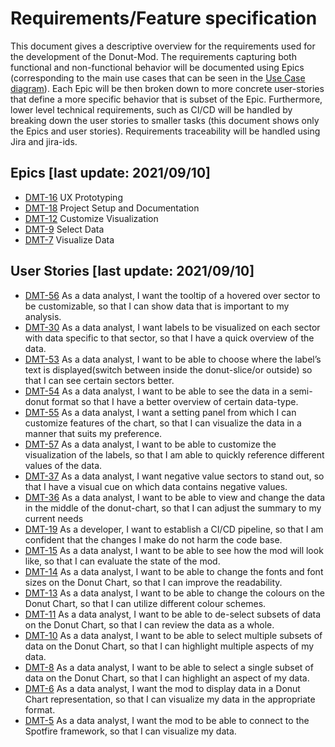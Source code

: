 # Requirements/Feature specification

This document gives a descriptive overview for the requirements used for the development of the Donut-Mod. The requirements capturing both functional and non-functional behavior will be documented using Epics (corresponding to the main use cases that can be seen in the [Use Case diagram](/documentation/diagrams/Use_Case_Diagram_v1.png)). Each Epic will be then broken down to more concrete user-stories that define a more specific behavior that is subset of the Epic. Furthermore, lower level technical requirements, such as CI/CD will be handled by breaking down the user stories to smaller tasks (this document shows only the Epics and user stories). Requirements traceability will be handled using Jira and jira-ids.


## Epics [last update: 2021/09/10]
* [DMT-16](https://donut-mod-team.atlassian.net/browse/DMT-16) UX Prototyping
* [DMT-18](https://donut-mod-team.atlassian.net/browse/DMT-18) Project Setup and Documentation
* [DMT-12](https://donut-mod-team.atlassian.net/browse/DMT-12) Customize Visualization
* [DMT-9](https://donut-mod-team.atlassian.net/browse/DMT-9) Select Data
* [DMT-7](https://donut-mod-team.atlassian.net/browse/DMT-7) Visualize Data


## User Stories [last update: 2021/09/10]
* [DMT-56](https://donut-mod-team.atlassian.net/browse/DMT-56) As a data analyst, I want the tooltip of a hovered over sector to be customizable, so that I can show data that is important to my analysis.
* [DMT-30](https://donut-mod-team.atlassian.net/browse/DMT-30) As a data analyst, I want labels to be visualized on each sector with data specific to that sector, so that I have a quick overview of the data.
* [DMT-53](https://donut-mod-team.atlassian.net/browse/DMT-53) As a data analyst, I want to be able to choose where the label’s text is displayed(switch between inside the donut-slice/or outside) so that I can see certain sectors better.
* [DMT-54](https://donut-mod-team.atlassian.net/browse/DMT-54) As a data analyst, I want to be able to see the data in a semi-donut format so that I have a better overview of certain data-type.
* [DMT-55](https://donut-mod-team.atlassian.net/browse/DMT-55) As a data analyst, I want a setting panel from which I can customize features of the chart, so that I can visualize the data in a manner that suits my preference.
* [DMT-57](https://donut-mod-team.atlassian.net/browse/DMT-57) As a data analyst, I want to be able to customize the visualization of the labels, so that I am able to quickly reference different values of the data.
* [DMT-37](https://donut-mod-team.atlassian.net/browse/DMT-37) As a data analyst, I want negative value sectors to stand out, so that I have a visual cue on which data contains negative values.
* [DMT-36](https://donut-mod-team.atlassian.net/browse/DMT-36) As a data analyst, I want to be able to view and change the data in the middle of the donut-chart, so that I can adjust the summary to my current needs
* [DMT-19](https://donut-mod-team.atlassian.net/browse/DMT-16) As a developer, I want to establish a CI/CD pipeline, so that I am confident that the changes I make do not harm the code base.
* [DMT-15](https://donut-mod-team.atlassian.net/browse/DMT-15) As a data analyst, I want to be able to see how the mod will look like, so that I can evaluate the state of the mod.
* [DMT-14](https://donut-mod-team.atlassian.net/browse/DMT-14) As a data analyst, I want to be able to change the fonts and font sizes on the Donut Chart, so that I can improve the readability.
* [DMT-13](https://donut-mod-team.atlassian.net/browse/DMT-13) As a data analyst, I want to be able to change the colours on the Donut Chart, so that I can utilize different colour schemes.
* [DMT-11](https://donut-mod-team.atlassian.net/browse/DMT-11) As a data analyst, I want to be able to de-select subsets of data on the Donut Chart, so that I can review the data as a whole.
* [DMT-10](https://donut-mod-team.atlassian.net/browse/DMT-10) As a data analyst, I want to be able to select multiple subsets of data on the Donut Chart, so that I can highlight multiple aspects of my data.
* [DMT-8](https://donut-mod-team.atlassian.net/browse/DMT-8) As a data analyst, I want to be able to select a single subset of data on the Donut Chart, so that I can highlight an aspect of my data.
* [DMT-6](https://donut-mod-team.atlassian.net/browse/DMT-6) As a data analyst, I want the mod to display data in a Donut Chart representation, so that I can visualize my data in the appropriate format.
* [DMT-5](https://donut-mod-team.atlassian.net/browse/DMT-5) As a data analyst, I want the mod to be able to connect to the Spotfire framework, so that I can visualize my data.

